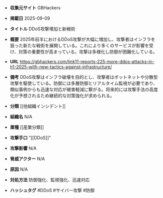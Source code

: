 - **収集元サイト**
GBHackers

- **掲載日**
2025-09-09

- **タイトル**
DDoS攻撃増加と新戦術

- **概要**
2025年前半におけるDDoS攻撃が大幅に増加し、攻撃者はインフラを狙った新たな戦術を展開している。これにより多くのサービスが影響を受け、対策の重要性が高まっている。攻撃は多様化し防御が困難化している。

- **URL**
https://gbhackers.com/link11-reports-225-more-ddos-attacks-in-h1-2025-with-new-tactics-against-infrastructure/

- **備考**
DDoS攻撃はインフラ破壊を目的とし、攻撃者はボットネットや分散型攻撃を駆使している。防御には多層防御とリアルタイム監視が必要であり、類似事例からも迅速な対応が被害軽減に繋がる。将来的には攻撃手法の高度化が予想されるため継続的な対策強化が求められる。

- **分類**
[[他組織インシデント]]

- **組織名**
N/A

- **業種**
[[産業分類]]

- **攻撃手口**
"[[DDoS]]"

- **攻撃影響**
N/A

- **脅威アクター**
N/A

- **原因**
N/A

- **対処方法**
防御強化、監視強化、迅速対応

- **ハッシュタグ**
#DDoS #サイバー攻撃 #防御
